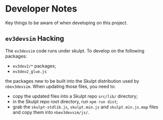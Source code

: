 # Developer Notes

Key things to be aware of when developing on this project.

## `ev3devsim` Hacking

The `ev3devsim` code runs under skulpt. To develop on the following packages:

- `ev3dev2/*` packages;
- `ev3dev2_glue.js`


the packages new to be built into the Skulpt distribution used by `nbev3devsim`. When updating those files, you need to:

- copy the updated files into a Skulpt repo `src/lib/` directory;
- in the Skulpt repo root directory, run `npm run dist`;
- grab the `skulpt-stdlib.js`, `skulpt.min.js` and `skulpt.min.js.map` files and copy them into `nbev3devsim/js/`.